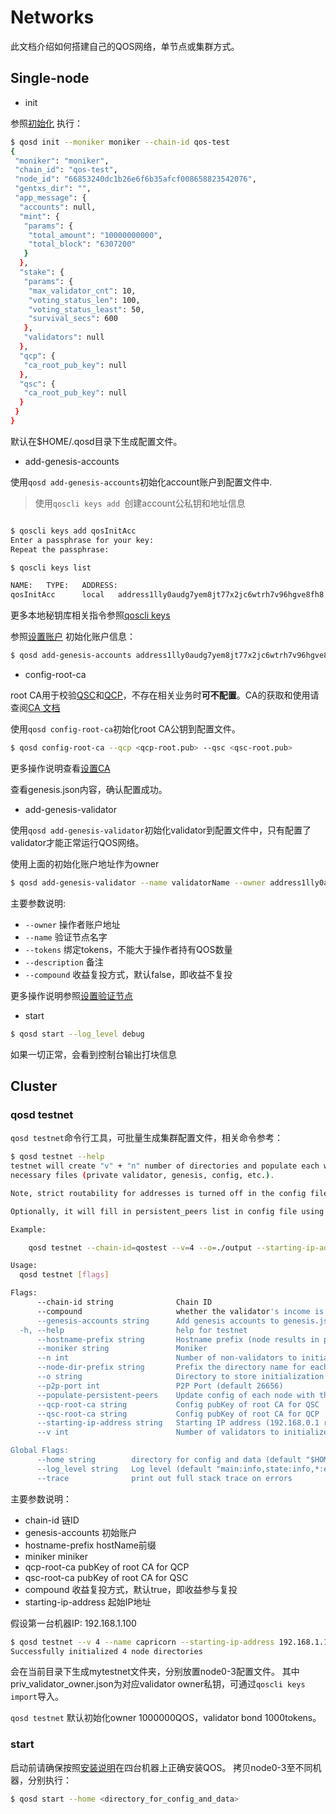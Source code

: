 # Networks

此文档介绍如何搭建自己的QOS网络，单节点或集群方式。

## Single-node
* init

参照[初始化](../client/qosd.md#初始化) 执行：
```bash
$ qosd init --moniker moniker --chain-id qos-test
{
 "moniker": "moniker",
 "chain_id": "qos-test",
 "node_id": "66853240dc1b26e6f6b35afcf008658823542076",
 "gentxs_dir": "",
 "app_message": {
  "accounts": null,
  "mint": {
   "params": {
    "total_amount": "10000000000",
    "total_block": "6307200"
   }
  },
  "stake": {
   "params": {
    "max_validator_cnt": 10,
    "voting_status_len": 100,
    "voting_status_least": 50,
    "survival_secs": 600
   },
   "validators": null
  },
  "qcp": {
   "ca_root_pub_key": null
  },
  "qsc": {
   "ca_root_pub_key": null
  }
 }
}
```
默认在$HOME/.qosd目录下生成配置文件。

* add-genesis-accounts

使用`qosd add-genesis-accounts`初始化account账户到配置文件中.

> 使用`qoscli keys add `创建account公私钥和地址信息

```bash

$ qoscli keys add qosInitAcc
Enter a passphrase for your key:
Repeat the passphrase:

$ qoscli keys list

NAME:   TYPE:   ADDRESS:                                                PUBKEY:
qosInitAcc      local   address1lly0audg7yem8jt77x2jc6wtrh7v96hgve8fh8  4MFA7MtUl1+Ak3WBtyKxGKvpcu4e5ky5TfAC26cN+mQ=

```
更多本地秘钥库相关指令参照[qoscli keys](../client/qoscli.md#密钥（keys）)

参照[设置账户](../client/qosd.md#设置账户) 初始化账户信息：
```bash
$ qosd add-genesis-accounts address1lly0audg7yem8jt77x2jc6wtrh7v96hgve8fh8,1000000qos
```

* config-root-ca

root CA用于校验[QSC](../spec/txs/qsc.md)和[QCP](../spec/txs/qcp.md)，不存在相关业务时**可不配置**。CA的获取和使用请查阅[CA 文档](../spec/ca.md)

使用`qosd config-root-ca`初始化root CA公钥到配置文件。

```bash
$ qosd config-root-ca --qcp <qcp-root.pub> --qsc <qsc-root.pub>
```

更多操作说明查看[设置CA](../client/qosd.md#设置ca) 

查看genesis.json内容，确认配置成功。

* add-genesis-validator

使用`qosd add-genesis-validator`初始化validator到配置文件中，只有配置了validator才能正常运行QOS网络。

使用上面的初始化账户地址作为owner
```bash
$ qosd add-genesis-validator --name validatorName --owner address1lly0audg7yem8jt77x2jc6wtrh7v96hgve8fh8 --tokens 10 --description "I am the first validator."
```

主要参数说明:
- `--owner`         操作者账户地址
- `--name`          验证节点名字
- `--tokens`        绑定tokens，不能大于操作者持有QOS数量
- `--description`   备注
- `--compound`      收益复投方式，默认false，即收益不复投

更多操作说明参照[设置验证节点](../client/qosd.md#设置验证节点)

* start
```bash
$ qosd start --log_level debug
```
如果一切正常，会看到控制台输出打块信息

## Cluster

### qosd testnet
`qosd testnet`命令行工具，可批量生成集群配置文件，相关命令参考：
```bash
$ qosd testnet --help
testnet will create "v" + "n" number of directories and populate each with
necessary files (private validator, genesis, config, etc.).

Note, strict routability for addresses is turned off in the config file.

Optionally, it will fill in persistent_peers list in config file using either hostnames or IPs.

Example:

	qosd testnet --chain-id=qostest --v=4 --o=./output --starting-ip-address=192.168.1.2 --genesis-accounts=address16lwp3kykkjdc2gdknpjy6u9uhfpa9q4vj78ytd,1000000qos,1000000qstars

Usage:
  qosd testnet [flags]

Flags:
      --chain-id string              Chain ID
      --compound                     whether the validator's income is calculated as compound interest, default: true (default true)
      --genesis-accounts string      Add genesis accounts to genesis.json, eg: address16lwp3kykkjdc2gdknpjy6u9uhfpa9q4vj78ytd,1000000qos,1000000qstars. Multiple accounts separated by ';'
  -h, --help                         help for testnet
      --hostname-prefix string       Hostname prefix (node results in persistent peers list ID0@node0:26656, ID1@node1:26656, ...) (default "node")
      --moniker string               Moniker
      --n int                        Number of non-validators to initialize the testnet with
      --node-dir-prefix string       Prefix the directory name for each node with (node results in node0, node1, ...) (default "node")
      --o string                     Directory to store initialization data for the testnet (default "./mytestnet")
      --p2p-port int                 P2P Port (default 26656)
      --populate-persistent-peers    Update config of each node with the list of persistent peers build using either hostname-prefix or starting-ip-address (default true)
      --qcp-root-ca string           Config pubKey of root CA for QSC
      --qsc-root-ca string           Config pubKey of root CA for QCP
      --starting-ip-address string   Starting IP address (192.168.0.1 results in persistent peers list ID0@192.168.0.1:26656, ID1@192.168.0.2:26656, ...)
      --v int                        Number of validators to initialize the testnet with (default 4)

Global Flags:
      --home string        directory for config and data (default "$HOME/.qosd")
      --log_level string   Log level (default "main:info,state:info,*:error")
      --trace              print out full stack trace on errors

```

主要参数说明：
- chain-id            链ID
- genesis-accounts    初始账户
- hostname-prefix     hostName前缀
- miniker             miniker
- qcp-root-ca         pubKey of root CA for QCP
- qsc-root-ca         pubKey of root CA for QSC
- compound            收益复投方式，默认true，即收益参与复投
- starting-ip-address 起始IP地址

假设第一台机器IP: 192.168.1.100
```bash
$ qosd testnet --v 4 --name capricorn --starting-ip-address 192.168.1.100
Successfully initialized 4 node directories

```
会在当前目录下生成mytestnet文件夹，分别放置node0-3配置文件。
其中priv_validator_owner.json为对应validator owner私钥，可通过`qoscli keys import`导入。

`qosd testnet` 默认初始化owner 1000000QOS，validator bond 1000tokens。

### start
启动前请确保按照[安装说明](installation.md)在四台机器上正确安装QOS。
拷贝node0-3至不同机器，分别执行：
```bash
$ qosd start --home <directory_for_config_and_data>

```